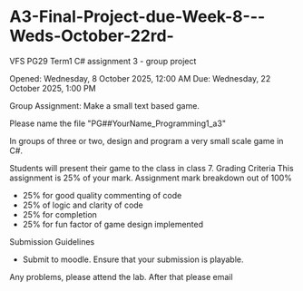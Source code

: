 # A3-Final-Project-due-Week-8---Weds-October-22rd-
VFS PG29 Term1 C# assignment 3 - group project

Opened: Wednesday, 8 October 2025, 12:00 AM
Due: Wednesday, 22 October 2025, 1:00 PM

Group Assignment: Make a small text based game.

Please name the file "PG##YourName_Programming1_a3"

In groups of three or two, design and program a very small scale game in C#.

Students will present their game to the class in class 7.
Grading Criteria
This assignment is 25% of your mark.
Assignment mark breakdown out of 100%
- 25% for good quality commenting of code
- 25% of logic and clarity of code
- 25% for completion
- 25% for fun factor of game design implemented

Submission Guidelines
- Submit to moodle. Ensure that your submission is playable.


Any problems, please attend the lab. After that please email 

